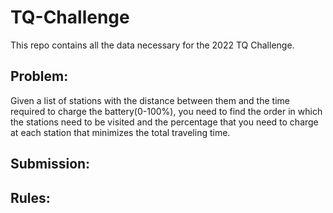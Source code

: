 # TQ-Challenge
This repo contains all the data necessary for the 2022 TQ Challenge. 

## Problem: 

Given a list of stations with the distance between them and the time required to charge the battery(0-100%), you need to find the order in which the stations need to be visited and the percentage that you need to charge at each station that minimizes the total traveling time.

## Submission:

## Rules: 

